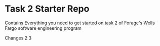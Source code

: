# Task 2 Starter Repo
Contains Everything you need to get started on task 2 of Forage's Wells Fargo software engineering program

Changes 2 3